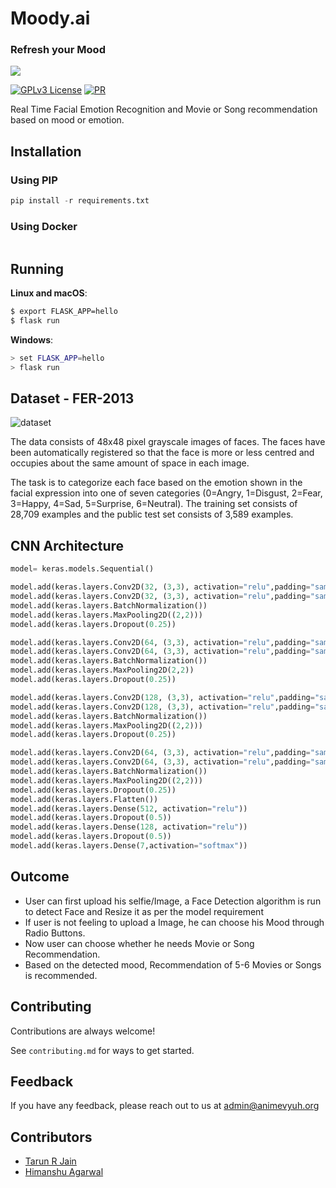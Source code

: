 # Moody.ai
### Refresh your Mood
[![](https://images.unsplash.com/photo-1612878010854-1250dfc5000a?ixlib=rb-1.2.1&ixid=MnwxMjA3fDB8MHxwaG90by1wYWdlfHx8fGVufDB8fHx8&auto=format&fit=crop&w=870&q=80)](https://unsplash.com/@tengyart)

[![GPLv3 License](https://img.shields.io/badge/License-GPL%20v3-yellow.svg)](https://github.com/lucifertrj/Moody.ai/blob/v1.0/LICENSE)
[![PR](https://img.shields.io/badge/PRs-welcome-green.svg)](https://github.com/lucifertrj/Moody.ai/fork)

Real Time Facial Emotion Recognition and Movie or Song recommendation based on mood or emotion.

## Installation

### Using PIP

```python
pip install -r requirements.txt
```

### Using Docker

```python

```
## Running

**Linux and macOS**:

```bash
$ export FLASK_APP=hello
$ flask run
```

**Windows**:

```bash
> set FLASK_APP=hello
> flask run
```



## Dataset - FER-2013

<img src="https://miro.medium.com/max/1200/1*nXqJ4lMiBRp4Ilm3bpRxuA.png" alt="dataset">

The data consists of 48x48 pixel grayscale images of faces. The faces have been automatically registered so that the face is more or less centred and occupies about the same amount of space in each image.

The task is to categorize each face based on the emotion shown in the facial expression into one of seven categories (0=Angry, 1=Disgust, 2=Fear, 3=Happy, 4=Sad, 5=Surprise, 6=Neutral). The training set consists of 28,709 examples and the public test set consists of 3,589 examples.


## CNN Architecture

```python
model= keras.models.Sequential()

model.add(keras.layers.Conv2D(32, (3,3), activation="relu",padding="same",input_shape=(48, 48, 3)))
model.add(keras.layers.Conv2D(32, (3,3), activation="relu",padding="same"))
model.add(keras.layers.BatchNormalization())
model.add(keras.layers.MaxPooling2D((2,2)))
model.add(keras.layers.Dropout(0.25))

model.add(keras.layers.Conv2D(64, (3,3), activation="relu",padding="same"))
model.add(keras.layers.Conv2D(64, (3,3), activation="relu",padding="same"))
model.add(keras.layers.BatchNormalization())
model.add(keras.layers.MaxPooling2D(2,2))
model.add(keras.layers.Dropout(0.25))

model.add(keras.layers.Conv2D(128, (3,3), activation="relu",padding="same"))
model.add(keras.layers.Conv2D(128, (3,3), activation="relu",padding="same"))
model.add(keras.layers.BatchNormalization())
model.add(keras.layers.MaxPooling2D((2,2)))
model.add(keras.layers.Dropout(0.25))

model.add(keras.layers.Conv2D(64, (3,3), activation="relu",padding="same"))
model.add(keras.layers.Conv2D(64, (3,3), activation="relu",padding="same"))
model.add(keras.layers.BatchNormalization())
model.add(keras.layers.MaxPooling2D((2,2)))
model.add(keras.layers.Dropout(0.25))
model.add(keras.layers.Flatten())
model.add(keras.layers.Dense(512, activation="relu"))
model.add(keras.layers.Dropout(0.5))
model.add(keras.layers.Dense(128, activation="relu"))
model.add(keras.layers.Dropout(0.5))
model.add(keras.layers.Dense(7,activation="softmax"))
```
## Outcome

- User can first upload his selfie/Image, a Face Detection algorithm is run to detect Face and Resize it as per the model requirement
- If user is not feeling to upload a Image, he can choose his Mood through Radio Buttons.
- Now user can choose whether he needs Movie or Song Recommendation.
- Based on the detected mood, Recommendation of 5-6 Movies or Songs is recommended.

## Contributing

Contributions are always welcome!

See `contributing.md` for ways to get started.
## Feedback

If you have any feedback, please reach out to us at admin@animevyuh.org

## Contributors

- [Tarun R Jain](https://twitter.com/TRJ_0751)
- [Himanshu Agarwal](https://twitter.com/himture)
